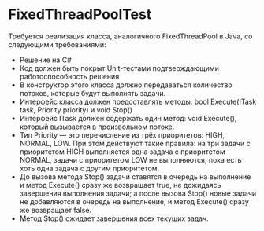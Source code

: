 # FixedThreadPoolTest
Требуется реализация класса, аналогичного FixedThreadPool в Java, со следующими требованиями:
* Решение на C#
* Код должен быть покрыт Unit-тестами подтверждающими работоспособность решения
* В конструктор этого класса должно передаваться количество потоков, которые будут выполнять задачи.
* Интерфейс класса должен предоставлять методы: bool Execute(ITask task, Priority priority) и void Stop()
* Интерфейс ITask должен содержать один метод: void Execute(), который вызывается в произвольном потоке.
* Тип Priority — это перечисление из трёх приоритетов: HIGH, NORMAL, LOW. При этом действуют такие правила: на три задачи с приоритетом HIGH выполняется одна задача с приоритетом NORMAL, задачи с приоритетом LOW не выполняются, пока есть хоть одна задача с другим приоритетом.
* До вызова метода Stop() задачи ставятся в очередь на выполнение и метод Execute() сразу же возвращает true, не дожидаясь завершения выполнения задачи; а после вызова Stop() новые задачи не добавляются в очередь на выполнение, и метод Execute() сразу же возвращает false.
* Метод Stop() ожидает завершения всех текущих задач.
